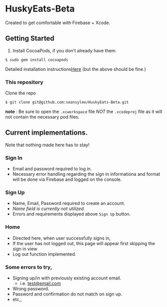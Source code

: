 # HuskyEats-Beta

Created to get comfortable with Firebase + Xcode. 

## Getting Started
1. Install CocoaPods, if you don't already have them.

```
$ sudo gem install cocoapods
```
Detailed installation instructions[Here](https://guides.cocoapods.org/using/getting-started.html#getting-started)
(but the above should be fine.)

### This repository

Clone the repo 
```
$ git clone git@github.com:seansylee/HuskyEats-Beta.git
```
**note** : Be sure to open the `.xcworkspace` file *NOT* the `.xcodeproj` file as it will not contain the 
necessary pod files.

## Current implementations.
Note that nothing made here has to stay!

### Sign In
* Email and password required to log in. 
* Necessary error handling regarding the sign in informationa and format will be done via Firebase and logged on the console.

### Sign Up
* Name, Email, Password required to create an account. 
* *Name field is currently not utilized.*
* Errors and requirements displayed above `Sign Up` button.

### Home
* Directed here, when user successfully signs in,
* If the user has not logged out, this page will appear first skipping the sign in view
* Log out function implemented. 

### Some errors to try,
* Signing up/in with previously existing account email.
  * i.e. test@email.com
* Wrong password.
* Password and confirmation do not match on sign up.
* etc,,
